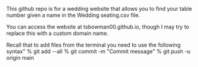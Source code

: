 This github repo is for a wedding website that allows you to find your table number given a name in the Wedding seating.csv file.

You can access the website at tsbowman00.github.io, though I may try to replace this with a custom domain name.

Recall that to add files from the terminal you need to use the following syntax"
% git add --all
% git commit -m "Commit message"
% git push -u origin main
